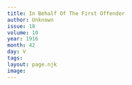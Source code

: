 ```yaml
---
title: In Behalf Of The First Offender
author: Unknown
issue: 18
volume: 10
year: 1916
month: 42
day: V
tags:
layout: page.njk
image:
---
```





